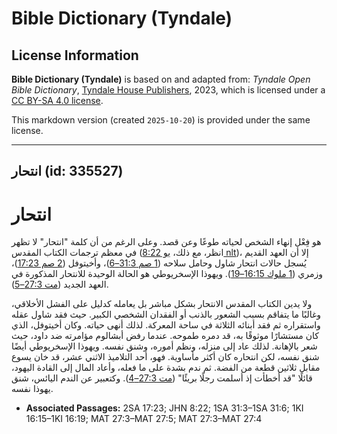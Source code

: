 # Bible Dictionary (Tyndale)

## License Information

**Bible Dictionary (Tyndale)** is based on and adapted from: _Tyndale Open Bible Dictionary_, [Tyndale House Publishers](https://tyndaleopenresources.com/), 2023, which is licensed under a [CC BY-SA 4.0 license](https://creativecommons.org/licenses/by-sa/4.0/legalcode.en).

This markdown version (created `2025-10-20`) is provided under the same license.



--------------------------------

## انتحار (id: 335527)

انتحار
======

هو فِعْل إنهاء الشخص لحياته طوعًا وعن قصد. وعلى الرغم من أن كلمة "انتحار" لا تظهر في معظم ترجمات الكتاب المقدس (انظر، مع ذلك، [يو 8:22 nlt](https://ref.ly/John8:22))، إلا أن العهد القديم يُسجل حالات انتحار شاول وحامل سلاحه ([1 صم 31:3–6](https://ref.ly/1Sam31:3-1Sam31:6))، وأخيتوفل ([2 صم 17:23](https://ref.ly/2Sam17:23))، وزمري ([1 ملوك 16:15–19](https://ref.ly/1Kgs16:15-1Kgs16:19)). ويهوذا الإسخريوطي هو الحالة الوحيدة للانتحار المذكورة في العهد الجديد ([مت 27:3–5](https://ref.ly/Matt27:3-Matt27:5)).

ولا يدين الكتاب المقدس الانتحار بشكل مباشر بل يعامله كدليل على الفشل الأخلاقي، وغالبًا ما يتفاقم بسبب الشعور بالذنب أو الفقدان الشخصي الكبير. حيث فقد شاول عقله واستقراره ثم فقد أبنائه الثلاثة في ساحة المعركة. لذلك أنهى حياته. وكان أخيتوفل، الذي كان مستشارًا موثوقًا به، قد دمره طموحه. عندما رفض أبشالوم مؤامرته ضد داود، حيث شعر بالإهانة. لذلك عاد إلى منزله، ونظم أموره، وشنق نفسه. ويهوذا الإسخريوطي أيضًا شنق نفسه، لكن انتحاره كان أكثر مأساوية. فهو، أحد التلاميذ الاثني عشر، قد خان يسوع مقابل ثلاثين قطعة من الفضة. ثم ندم بشدة على ما فعله، وأعاد المال إلى القادة اليهود، قائلًا "قد أخطأت إذ أسلمت رجلًا بريئًا" ([مت 27:3–4](https://ref.ly/Matt27:3-Matt27:4)). وكتعبير عن الندم اليائس، شنق يهوذا نفسه.

* **Associated Passages:** 2SA 17:23; JHN 8:22; 1SA 31:3–1SA 31:6; 1KI 16:15–1KI 16:19; MAT 27:3–MAT 27:5; MAT 27:3–MAT 27:4

